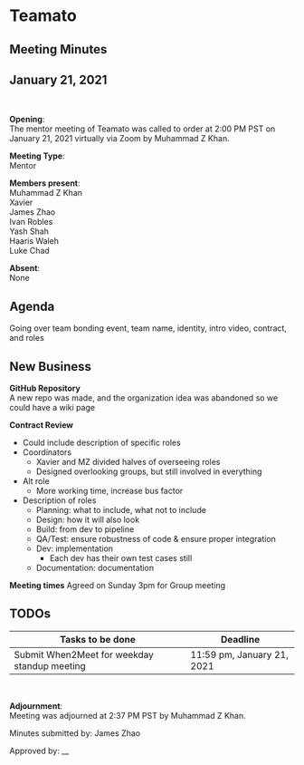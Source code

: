 # Teamato

## Meeting Minutes
## January 21, 2021
<br>

**Opening**:  
The mentor meeting of Teamato was called to order at 2:00 PM PST on January 21, 2021 virtually via Zoom by Muhammad Z Khan.

**Meeting Type**:  
Mentor

**Members present**:  
Muhammad Z Khan  
Xavier  
James Zhao  
Ivan Robles  
Yash Shah  
Haaris Waleh  
Luke
Chad

**Absent**:  
None

## Agenda
Going over team bonding event, team name, identity, intro video, contract, and roles

## New Business
**GitHub Repository**  
A new repo was made, and the organization idea was abandoned so we could have a wiki page

**Contract Review**
- Could include description of specific roles
- Coordinators
  - Xavier and MZ divided halves of overseeing roles
  - Designed overlooking groups, but still involved in everything
- Alt role
  - More working time, increase bus factor
- Description of roles
  - Planning: what to include, what not to include
  - Design: how it will also look
  - Build: from dev to pipeline
  - QA/Test: ensure robustness of code & ensure proper integration
  - Dev: implementation
    - Each dev has their own test cases still
  - Documentation: documentation

**Meeting times**
Agreed on Sunday 3pm for Group meeting

## TODOs
| Tasks to be done | Deadline |
| ---------------- | -------- |
| Submit When2Meet for weekday standup meeting | 11:59 pm, January 21, 2021 |

<br>

**Adjournment**:  
Meeting was adjourned at 2:37 PM PST by Muhammad Z Khan.

Minutes submitted by: James Zhao

Approved by: __
